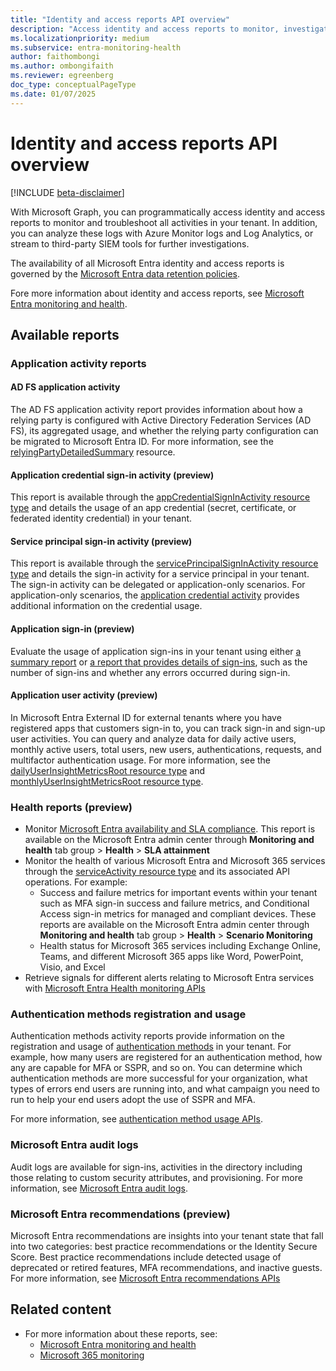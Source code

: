 ```yaml
---
title: "Identity and access reports API overview"
description: "Access identity and access reports to monitor, investigate, and troubleshoot all activities in your tenant."
ms.localizationpriority: medium
ms.subservice: entra-monitoring-health
author: faithombongi
ms.author: ombongifaith
ms.reviewer: egreenberg
doc_type: conceptualPageType
ms.date: 01/07/2025
---
```


# Identity and access reports API overview

[!INCLUDE [beta-disclaimer](../../includes/beta-disclaimer.md)]

With Microsoft Graph, you can programmatically access identity and access reports to monitor and troubleshoot all activities in your tenant. In addition, you can analyze these logs with Azure Monitor logs and Log Analytics, or stream to third-party SIEM tools for further investigations.

The availability of all Microsoft Entra identity and access reports is governed by the [Microsoft Entra data retention policies](/entra/identity/monitoring-health/reference-reports-data-retention#how-long-does-azure-ad-store-the-data).

Fore more information about identity and access reports, see [Microsoft Entra monitoring and health](/entra/identity/monitoring-health).

## Available reports

### Application activity reports

#### AD FS application activity

The AD FS application activity report provides information about how a relying party is configured with Active Directory Federation Services (AD FS), its aggregated usage, and whether the relying party configuration can be migrated to Microsoft Entra ID. For more information, see the [relyingPartyDetailedSummary](/graph/api/resources/applicationsigninsummary) resource.

#### Application credential sign-in activity (preview)

This report is available through the [appCredentialSignInActivity resource type](/graph/api/resources/appcredentialsigninactivity) and details the usage of an app credential (secret, certificate, or federated identity credential) in your tenant.

#### Service principal sign-in activity (preview)

This report is available through the [servicePrincipalSignInActivity resource type](/graph/api/resources/serviceprincipalsigninactivity) and details the sign-in activity for a service principal in your tenant. The sign-in activity can be delegated or application-only scenarios. For application-only scenarios, the [application credential activity](#application-credential-activity-preview) provides additional information on the credential usage.

#### Application sign-in (preview)

Evaluate the usage of application sign-ins in your tenant using either [a summary report](../resources/applicationsigninsummary.md) or [a report that provides details of sign-ins](../resources/applicationsignindetailedsummary.md), such as the number of sign-ins and whether any errors occurred during sign-in.

#### Application user activity (preview)

In Microsoft Entra External ID for external tenants where you have registered apps that customers sign-in to, you can track sign-in and sign-up user activities. You can query and analyze data for daily active users, monthly active users, total users, new users, authentications, requests, and multifactor authentication usage. For more information, see the [dailyUserInsightMetricsRoot resource type](/graph/api/resources/dailyuserinsightmetricsroot) and [monthlyUserInsightMetricsRoot resource type](/graph/api/resources/monthlyuserinsightmetricsroot).

### Health reports (preview)

- Monitor [Microsoft Entra availability and SLA compliance](../api/azureadauthentication-get.md). This report is available on the Microsoft Entra admin center through **Monitoring and health** tab group > **Health** > **SLA attainment**
- Monitor the health of various Microsoft Entra and Microsoft 365 services through the [serviceActivity resource type](../resources/serviceactivity.md) and its associated API operations. For example:
  - Success and failure metrics for important events within your tenant such as MFA sign-in success and failure metrics, and Conditional Access sign-in metrics for managed and compliant devices. These reports are available on the Microsoft Entra admin center through **Monitoring and health** tab group > **Health** > **Scenario Monitoring**
  - Health status for Microsoft 365 services including Exchange Online, Teams, and different Microsoft 365 apps like Word, PowerPoint, Visio, and Excel
-  Retrieve signals for different alerts relating to Microsoft Entra services with [Microsoft Entra Health monitoring APIs](../resources/healthmonitoring-overview.md)

### Authentication methods registration and usage

Authentication methods activity reports provide information on the registration and usage of [authentication methods](../resources/authenticationmethods-overview.md) in your tenant. For example, how many users are registered for an authentication method, how any are capable for MFA or SSPR, and so on. You can determine which authentication methods are more successful for your organization, what types of errors end users are running into, and what campaign you need to run to help your end users adopt the use of SSPR and MFA.

For more information, see [authentication method usage APIs](../resources/authenticationmethods-usage-insights-overview.md).

### Microsoft Entra audit logs

Audit logs are available for sign-ins, activities in the directory including those relating to custom security attributes, and provisioning. For more information, see [Microsoft Entra audit logs](../resources/azure-ad-auditlog-overview.md).

### Microsoft Entra recommendations (preview)

Microsoft Entra recommendations are insights into your tenant state that fall into two categories: best practice recommendations or the Identity Secure Score. Best practice recommendations include detected usage of deprecated or retired features, MFA recommendations, and inactive guests. For more information, see [Microsoft Entra recommendations APIs](../resources/recommendations-api-overview.md)

## Related content

- For more information about these reports, see:
  - [Microsoft Entra monitoring and health](/entra/identity/monitoring-health)
  - [Microsoft 365 monitoring](/microsoft-365/enterprise/microsoft-365-monitoring)
